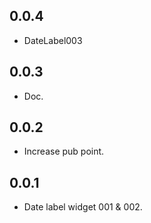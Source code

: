 ## 0.0.4
- DateLabel003

## 0.0.3
- Doc. 

## 0.0.2
- Increase pub point.

## 0.0.1

- Date label widget 001 & 002.